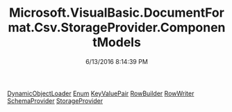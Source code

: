 ﻿---
title: Microsoft.VisualBasic.DocumentFormat.Csv.StorageProvider.ComponentModels
date: 6/13/2016 8:14:39 PM
---

[DynamicObjectLoader](T-Microsoft.VisualBasic.DocumentFormat.Csv.StorageProvider.ComponentModels.DynamicObjectLoader.html)
[Enum](T-Microsoft.VisualBasic.DocumentFormat.Csv.StorageProvider.ComponentModels.Enum.html)
[KeyValuePair](T-Microsoft.VisualBasic.DocumentFormat.Csv.StorageProvider.ComponentModels.KeyValuePair.html)
[RowBuilder](T-Microsoft.VisualBasic.DocumentFormat.Csv.StorageProvider.ComponentModels.RowBuilder.html)
[RowWriter](T-Microsoft.VisualBasic.DocumentFormat.Csv.StorageProvider.ComponentModels.RowWriter.html)
[SchemaProvider](T-Microsoft.VisualBasic.DocumentFormat.Csv.StorageProvider.ComponentModels.SchemaProvider.html)
[StorageProvider](T-Microsoft.VisualBasic.DocumentFormat.Csv.StorageProvider.ComponentModels.StorageProvider.html)
